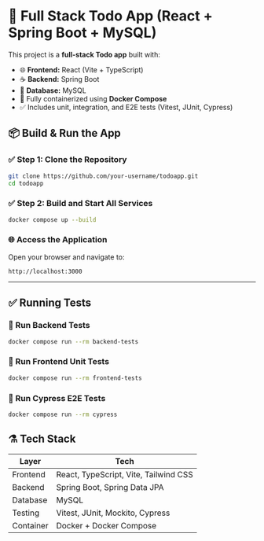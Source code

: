 # 📝 Full Stack Todo App (React + Spring Boot + MySQL)

This project is a **full-stack Todo app** built with:

- 🌐 **Frontend:** React (Vite + TypeScript)
- ☕ **Backend:** Spring Boot
- 🐬 **Database:** MySQL
- 🐳 Fully containerized using **Docker Compose**
- ✅ Includes unit, integration, and E2E tests (Vitest, JUnit, Cypress)

## 📦 Build & Run the App

### ✅ Step 1: Clone the Repository
```bash
git clone https://github.com/your-username/todoapp.git
cd todoapp
```

### ✅ Step 2: Build and Start All Services
```bash
docker compose up --build
```

### 🌐 Access the Application
Open your browser and navigate to:
```
http://localhost:3000
```

---

## ✅ Running Tests

### 🧪 Run Backend Tests
```bash
docker compose run --rm backend-tests
```

### 🧪 Run Frontend Unit Tests
```bash
docker compose run --rm frontend-tests
```

### 🧪 Run Cypress E2E Tests
```bash
docker compose run --rm cypress
```


## ⚗️ Tech Stack

| Layer      | Tech                                      |
|------------|-------------------------------------------|
| Frontend   | React, TypeScript, Vite, Tailwind CSS     |
| Backend    | Spring Boot, Spring Data JPA              |
| Database   | MySQL                                     |
| Testing    | Vitest, JUnit, Mockito, Cypress           |
| Container  | Docker + Docker Compose                   |
